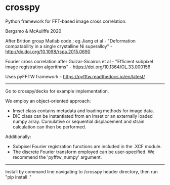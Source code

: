 # crosspy

Python framework for FFT-based image cross correlation.

Bergsmo & McAuliffe 2020

After Britton group Matlab code ; eg Jiang et al - "Deformation compatability in a single crystalline Ni superalloy" - http://dx.doi.org/10.1098/rspa.2015.0690 

Fourier cross correlation after Guizar-Sicairos et al - "Efficient subpixel image registration algorithms" - https://doi.org/10.1364/OL.33.000156 

Uses pyFFTW framework - https://pyfftw.readthedocs.io/en/latest/ 

------

Go to crosspy/decks for example implementation.

We employ an object-oriented approach:
- Imset class contains metadata and loading methods for image data.
- DIC class can be instantiated from an Imset or an externally loaded numpy array. Cumulative or sequential displacement and strain calculation can then be performed.

Additionally:
- Subpixel Fourier registration functions are included in the .XCF module.
- The discrete Fourier transform employed can be user-specified. We recommend the 'pyfftw_numpy' argument.

------

Install by command line navigating to /crosspy header directory, then run "pip install ." 
